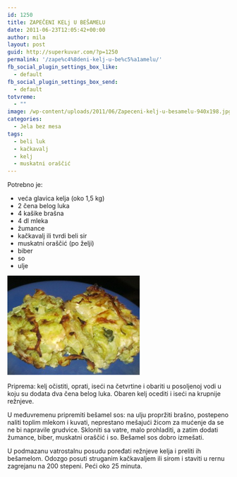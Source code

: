 ```yaml
---
id: 1250
title: ZAPEČENI KELj U BEŠAMELU
date: 2011-06-23T12:05:42+00:00
author: mila
layout: post
guid: http://superkuvar.com/?p=1250
permalink: '/zape%c4%8deni-kelj-u-be%c5%a1amelu/'
fb_social_plugin_settings_box_like:
  - default
fb_social_plugin_settings_box_send:
  - default
totvreme:
  - ""
image: /wp-content/uploads/2011/06/Zapeceni-kelj-u-besamelu-940x198.jpg
categories:
  - Jela bez mesa
tags:
  - beli luk
  - kačkavalj
  - kelj
  - muskatni oraščić
---
```

Potrebno je:

  * veća glavica kelja (oko 1,5 kg)
  * 2 čena belog luka
  * 4 kašike brašna
  * 4 dl mleka
  * žumance
  * kačkavalj ili tvrdi beli sir
  * muskatni oraščić (po želji)
  * biber
  * so
  * ulje

<img class="alignnone size-medium wp-image-4887" title="Zapeceni kelj u besamelu" src="/wp-content/uploads/2011/06/Zapeceni-kelj-u-besamelu-300x225.jpg" alt="" width="300" height="225" /> 

Priprema: kelj očistiti, oprati, iseći na četvrtine i obariti u posoljenoj vodi u koju su dodata dva čena belog luka. Obaren kelj ocediti i iseći na krupnije režnjeve.

U međuvremenu pripremiti bešamel sos: na ulju propržiti brašno, postepeno naliti toplim mlekom i kuvati, neprestano mešajući žicom za mućenje da se ne bi napravile grudvice. Skloniti sa vatre, malo prohladiti, a zatim dodati žumance, biber, muskatni oraščić i so. Bešamel sos dobro izmešati.

U podmazanu vatrostalnu posudu poređati režnjeve kelja i preliti ih bešamelom. Odozgo posuti struganim kačkavaljem ili sirom i staviti u rernu zagrejanu na 200 stepeni. Peći oko 25 minuta.
